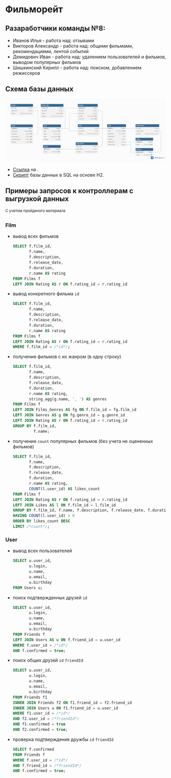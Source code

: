 # Фильморейт

## Разаработчики команды №8:
* Иванов Илья - работа над: отзывами
* Викторов Александр - работа над: общими фильмами, рекомендациями, лентой событий
* Демидович Иван - работа над: удалением пользователей и фильмов, выводом популярных фильмов
* Шишкинский Кирилл - работа над: поиском, добавлением режиссеров

## Схема базы данных
<img src="src/main/resources/Filmorate_schema.png" alt="Logo">

* [Ссылка](https://app.quickdatabasediagrams.com/#/d/i89NpA) на .
* [Скрипт](ER-diagram/QuickDBD-12_sprint.sql) базы данных в SQL на основе H2.

## Примеры запросов к контроллерам с выгрузкой данных
<sup>С учетом пройденого материала</sup>

### Film
* вывод всех фильмов
  ```SQL
  SELECT f.film_id,
         f.name,
         f.description,
         f.release_date,
         f.duration,
         r.name AS rating
  FROM Films f
  LEFT JOIN Rating AS r ON f.rating_id = r.rating_id
  ```

* вывод конкретного фильма `id`
  ```SQL
  SELECT f.film_id,
         f.name,
         f.description,
         f.release_date,
         f.duration,
         r.name AS rating
  FROM Films f
  LEFT JOIN Rating AS r ON f.rating_id = r.rating_id
  WHERE f.film_id = /*id*/;
  ```
* получение фильмов с их жанром (в одну строку)
  ```SQL
  SELECT f.film_id,
         f.name,
         f.description,
         f.release_date,
         f.duration,
         r.name AS rating,
         string_agg(g.name, ', ') AS genres
  FROM Films f
  LEFT JOIN Films_Genres AS fg ON f.film_id = fg.film_id
  LEFT JOIN Genres AS g ON fg.genre_id = g.genre_id
  LEFT JOIN Rating AS r ON f.rating_id = r.rating_id
  GROUP BY f.film_id,
           f.name;
  ```

* получение `count` популярных фильмов (без учета не оцененных фильмов)
  ```SQL
  SELECT f.film_id,
         f.name,
         f.description,
         f.release_date,
         f.duration,
         r.name AS rating,
         COUNT(l.user_id) AS likes_count
  FROM Films f
  LEFT JOIN Rating AS r ON f.rating_id = r.rating_id
  LEFT JOIN Likes AS l ON f.film_id = l.film_id
  GROUP BY f.film_id, f.name, f.description, f.release_date, f.duration, r.name
  HAVING COUNT(l.user_id) > 0
  ORDER BY likes_count DESC
  LIMIT /*count*/;
  ```

### User
* вывод всех пользователей
  ```SQL
  SELECT u.user_id,
         u.login,
         u.name,
         u.email,
         u.birthday
  FROM Users u;
  ```

* поиск подтвержденных друзей `id`
  ```SQL
  SELECT u.user_id,
         u.login,
         u.name,
         u.email,
         u.birthday
  FROM Friends f
  LEFT JOIN Users AS u ON f.friend_id = u.user_id
  WHERE f.user_id = /*id*/
  AND f.confirmed = true;
  ```

* поиск общих друзей `id` `friendId`
  ```SQL
  SELECT u.user_id,
         u.login,
         u.name,
         u.email,
         u.birthday
  FROM Friends f1
  INNER JOIN Friends f2 ON f1.friend_id = f2.friend_id
  INNER JOIN Users u ON f1.friend_id = u.user_id
  WHERE f1.user_id = /*id*/
  AND f2.user_id = /*friendId*/
  AND f1.confirmed = true
  AND f2.confirmed = true;
  ```

* проверка подтверждения дружбы `id` `friendId`
  ```SQL
  SELECT f.confirmed
  FROM Friends f
  WHERE f.user_id = /*id*/
  AND f.friend_id = /*friendId*/
  AND f.confirmed = true;
  ```

